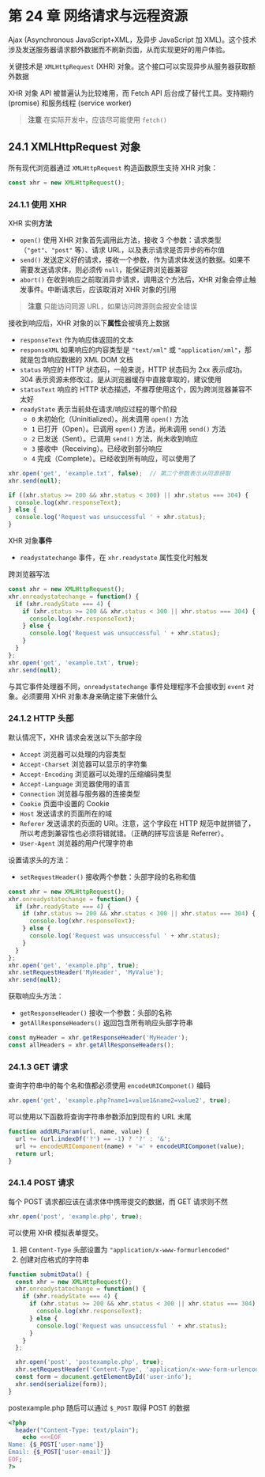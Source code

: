 # 第 24 章 网络请求与远程资源

Ajax (Asynchronous JavaScript+XML，及异步 JavaScript 加 XML)。这个技术涉及发送服务器请求额外数据而不刷新页面，从而实现更好的用户体验。

关键技术是 `XMLHttpRequest` (XHR) 对象。这个接口可以实现异步从服务器获取额外数据

XHR 对象 API 被普遍认为比较难用，而 Fetch API 后台成了替代工具。支持期约 (promise) 和服务线程 (service worker)

> **注意** 在实际开发中，应该尽可能使用 `fetch()`

## 24.1 XMLHttpRequest 对象

所有现代浏览器通过 `XMLHttpRequest` 构造函数原生支持 XHR 对象：

```js
const xhr = new XMLHttpRequest();
```



### 24.1.1 使用 XHR

XHR 实例**方法**

- `open()` 使用 XHR 对象首先调用此方法，接收 3 个参数：请求类型（`"get"`、`"post"` 等）、请求 URL，以及表示请求是否异步的布尔值
- `send()` 发送定义好的请求，接收一个参数，作为请求体发送的数据。如果不需要发送请求体，则必须传 `null`，能保证跨浏览器兼容
- `abort()` 在收到响应之前取消异步请求，调用这个方法后，XHR 对象会停止触发事件。中断请求后，应该取消对 XHR 对象的引用

> **注意** 只能访问同源 URL，如果访问跨源则会报安全错误



接收到响应后，XHR 对象的以下**属性**会被填充上数据

- `responseText` 作为响应体返回的文本
- `responseXML` 如果响应的内容类型是 `"text/xml"` 或 `"application/xml"`，那就是包含响应数据的 XML DOM 文档
- `status` 响应的 HTTP 状态码，一般来说，HTTP 状态码为 2xx 表示成功。304 表示资源未修改过，是从浏览器缓存中直接拿取的，建议使用
- `statusText` 响应的 HTTP 状态描述，不推荐使用这个，因为跨浏览器兼容不太好
- `readyState` 表示当前处在请求/响应过程的哪个阶段
  - `0` 未初始化（Uninitialized）。尚未调用 `open()` 方法
  - `1` 已打开（Open）。已调用 `open()` 方法，尚未调用 `send()` 方法
  - `2` 已发送（Sent）。已调用 `send()` 方法，尚未收到响应
  - `3` 接收中（Receiving）。已经收到部分响应
  - `4` 完成（Complete）。已经收到所有响应，可以使用了

```js
xhr.open('get', 'example.txt', false);  // 第二个参数表示从同源获取
xhr.send(null);

if ((xhr.status >= 200 && xhr.status < 300) || xhr.status === 304) {
  console.log(xhr.responseText);
} else {
  console.log('Request was unsuccessful ' + xhr.status);
}
```



XHR 对象**事件**

- `readystatechange` 事件，在 `xhr.readystate` 属性变化时触发

跨浏览器写法

```js
const xhr = new XMLHttpRequest();
xhr.onreadystatechange = function() {
  if (xhr.readyState === 4) {
    if (xhr.status >= 200 && xhr.status < 300 || xhr.status === 304) {
      console.log(xhr.responseText);
    } else {
      console.log('Request was unsuccessful ' + xhr.status);
    }
  }
};
xhr.open('get', 'example.txt', true);
xhr.send(null);
```



与其它事件处理器不同，`onreadystatechange` 事件处理程序不会接收到 `event` 对象。必须要用 XHR 对象本身来确定接下来做什么

### 24.1.2 HTTP 头部

默认情况下，XHR 请求会发送以下头部字段

- `Accept` 浏览器可以处理的内容类型
- `Accept-Charset` 浏览器可以显示的字符集
- `Accept-Encoding` 浏览器可以处理的压缩编码类型
- `Accept-Language` 浏览器使用的语言
- `Connection` 浏览器与服务器的连接类型
- `Cookie` 页面中设置的 Cookie
- `Host` 发送请求的页面所在的域
- `Referer` 发送请求的页面的 URI。注意，这个字段在 HTTP 规范中就拼错了，所以考虑到兼容性也必须将错就错。（正确的拼写应该是 Referrer）。
- `User-Agent` 浏览器的用户代理字符串

设置请求头的方法：

- `setRequestHeader()` 接收两个参数：头部字段的名称和值

```js
const xhr = new XMLHttpRequest();
xhr.onreadystatechange = function() {
  if (xhr.readyState === 4) {
    if (xhr.status >= 200 && xhr.status < 300 || xhr.status === 304) {
      console.log(xhr.responseText);
    } else {
      console.log('Request was unsuccessful ' + xhr.status);
    }
  }
};
xhr.open('get', 'example.php', true);
xhr.setRequestHeader('MyHeader', 'MyValue');
xhr.send(null);
```



获取响应头方法：

- `getResponseHeader()` 接收一个参数：头部的名称
- `getAllResponseHeaders()` 返回包含所有响应头部字符串

```js
const myHeader = xhr.getResponseHeader('MyHeader');
const allHeaders = xhr.getAllResponseHeaders();
```



### 24.1.3 GET 请求

查询字符串中的每个名和值都必须使用 `encodeURIComponet()` 编码

```js
xhr.open('get', 'example.php?name1=value1&name2=value2', true);
```

可以使用以下函数将查询字符串参数添加到现有的 URL 末尾

```js
function addURLParam(url, name, value) {
  url += (url.indexOf('?') == -1) ? '?' : '&';
  url += encodeURIComponent(name) + '=' + encodeURIComponet(value);
  return url;
}
```



### 24.1.4 POST 请求

每个 POST 请求都应该在请求体中携带提交的数据，而 GET 请求则不然

```js
xhr.open('post', 'example.php', true);
```



可以使用 XHR 模拟表单提交。

1. 把 `Content-Type` 头部设置为 `"application/x-www-formurlencoded"`
2. 创建对应格式的字符串



```js
function submitData() {
  const xhr = new XMLHttpRequest();
  xhr.onreadystatechange = function() {
    if (xhr.readyState === 4) {
      if (xhr.status >= 200 && xhr.status < 300 || xhr.status === 304) {
        console.log(xhr.responseText);
      } else {
        console.log('Request was unsuccessful ' + xhr.status);
      }
    }
  };

  xhr.open('post', 'postexample.php', true);
  xhr.setRequestHeader('Content-Type', 'application/x-www-form-urlencoded');
  const form = document.getElementById('user-info');
  xhr.send(serialize(form));
}
```



postexample.php 随后可以通过 `$_POST` 取得 POST 的数据

```php
<?php
  header("Content-Type: text/plain");
	echo <<<EOF
Name: {$_POST['user-name']}
Email: {$_POST['user-email']}
EOF;
?>
```

